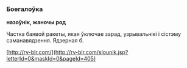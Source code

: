 ### Боегалоўка
**назоўнік, жаночы род**

Частка баявой ракеты, якая ўключае зарад, узрывальнікі і сістэму саманавядзення. Ядзерная б.

<a rel="author">[http://rv-blr.com/](http://rv-blr.com/slounik.jsp?letterId=0&maskId=0&pageId=405)</a>
